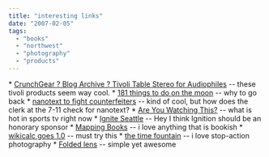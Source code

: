 ```yaml
---
title: "interesting links"
date: "2007-02-05"
tags: 
  - "books"
  - "northwest"
  - "photography"
  - "products"
---
```


\* [CrunchGear ? Blog Archive ? Tivoli Table Stereo for Audiophiles](http://crunchgear.com/2007/02/02/tivoli-table-stereo-for-audiophiles/ "CrunchGear ? Blog Archive ? Tivoli Table Stereo for Audiophiles") -- these tivoli products seem way cool. \* [181 things to do on the moon](http://www.physorg.com/news89909836.html) \-- why to go back \* [nanotext to fight counterfeiters](http://www.coolest-gadgets.com/20070204/counterfeiters-have-a-new-hurdle/) -- kind of cool, but how does the clerk at the 7-11 check for nanotext? \* [Are You Watching This?](http://areyouwatchingthis.com/) -- what is hot in sports tv right now \* [Ignite Seattle](http://igniteseattle.com/) -- Hey I think Ignition should be an honorary sponsor \* [Mapping Books](http://www.feld.com/blog/archives/002157.html) -- i love anything that is bookish \* [wikicalc goes 1.0](http://danbricklin.com/log/2007_01_25.htm#wikicalc1_0) -- must try this \* [the time fountain](http://cre.ations.net/creation/the-time-fountain) -- i love stop-action photography \* [Folded lens](http://ucsdnews.ucsd.edu/newsrel/science/foldedlens07.asp) -- simple yet awesome
